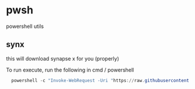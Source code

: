 # pwsh
powershell utils

## synx
this will download synapse x for you (properly)

To run execute, run the following in cmd / powershell
```ps1
  powershell -c "Invoke-WebRequest -Uri "https://raw.githubusercontent.com/pozm/pwsh/master/synx.ps1" -OutFile "$env:temp/synx.ps1";&"$env:temp/synx.ps1""
```
